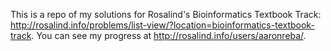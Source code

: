 This is a repo of my solutions for Rosalind's Bioinformatics Textbook Track: http://rosalind.info/problems/list-view/?location=bioinformatics-textbook-track. You can see my progress at http://rosalind.info/users/aaronreba/.
